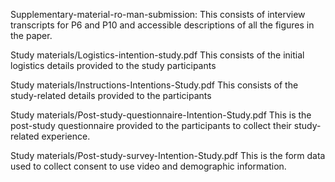 Supplementary-material-ro-man-submission:
This consists of interview transcripts for P6 and P10 and accessible descriptions of all the figures in the paper.

Study materials/Logistics-intention-study.pdf
This consists of the initial logistics details provided to the study participants

Study materials/Instructions-Intentions-Study.pdf
This consists of the study-related details provided to the participants

Study materials/Post-study-questionnaire-Intention-Study.pdf
This is the post-study questionnaire provided to the participants to collect their study-related experience.

Study materials/Post-study-survey-Intention-Study.pdf
This is the form data used to collect consent to use video and demographic information.

